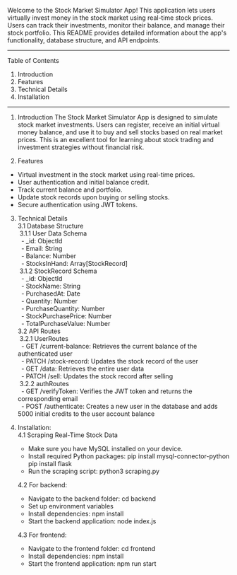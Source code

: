Welcome to the Stock Market Simulator App!
This application lets users virtually invest money in the stock market using real-time stock prices. Users can track their investments, monitor their balance, and manage their stock portfolio. 
This README provides detailed information about the app's functionality, database structure, and API endpoints.

-------------------------------------------

Table of Contents
1. Introduction
2. Features
3. Technical Details
4. Installation
   
-------------------------------------------

1. Introduction
The Stock Market Simulator App is designed to simulate stock market investments.
Users can register, receive an initial virtual money balance, and use it to buy and sell stocks based on real market prices. This is an excellent tool for learning about stock trading and investment strategies without financial risk.

2. Features
- Virtual investment in the stock market using real-time prices.
- User authentication and initial balance credit.
- Track current balance and portfolio.
- Update stock records upon buying or selling stocks.
- Secure authentication using JWT tokens.

3. Technical Details <br />
      3.1 Database Structure <br />
          &nbsp;3.1.1 User Data Schema <br />
                &nbsp;&nbsp;- _id: ObjectId <br />
                &nbsp;&nbsp;- Email: String <br />
                &nbsp;&nbsp;- Balance: Number <br />
                &nbsp;&nbsp;- StocksInHand: Array[StockRecord] <br />
          &nbsp;3.1.2 StockRecord Schema <br />
                &nbsp;&nbsp;- _id: ObjectId <br />
                &nbsp;&nbsp;- StockName: String <br />
                &nbsp;&nbsp;- PurchasedAt: Date <br />
                &nbsp;&nbsp;- Quantity: Number <br />
                &nbsp;&nbsp;- PurchaseQuantity: Number <br />
                &nbsp;&nbsp;- StockPurchasePrice: Number <br />
                &nbsp;&nbsp;- TotalPurchaseValue: Number <br />
      3.2 API Routes <br />
          &nbsp;3.2.1 UserRoutes <br />
                &nbsp;&nbsp;- GET /current-balance: Retrieves the current balance of the authenticated user <br />
                &nbsp;&nbsp;- PATCH /stock-record: Updates the stock record of the user <br />
                &nbsp;&nbsp;- GET /data: Retrieves the entire user data <br />
                &nbsp;&nbsp;- PATCH /sell: Updates the stock record after selling <br />
          &nbsp;3.2.2 authRoutes <br />
                &nbsp;&nbsp;- GET /verifyToken: Verifies the JWT token and returns the corresponding email <br />
                &nbsp;&nbsp;- POST /authenticate: Creates a new user in the database and adds 5000 initial credits to the user account balance <br />
   
4. Installation: <br />
   4.1 Scraping Real-Time Stock Data
   - Make sure you have MySQL installed on your device.
   - Install required Python packages:
         pip install mysql-connector-python
         pip install flask
   - Run the scraping script:
         python3 scraping.py

   4.2 For backend:
   - Navigate to the backend folder:
         cd backend
   - Set up environment variables
   - Install dependencies:
         npm install
   - Start the backend application:
         node index.js

   4.3 For frontend:
   - Navigate to the frontend folder:
         cd frontend
   - Install dependencies:
         npm install
   - Start the frontend application:
         npm run start
